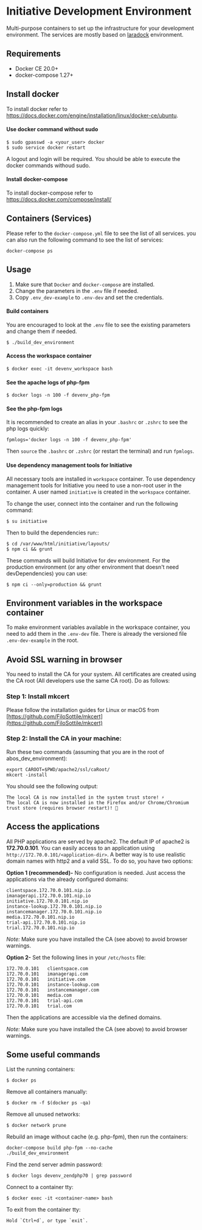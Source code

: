 # Initiative Development Environment

Multi-purpose containers to set up the infrastructure for your development environment. The services are mostly based on [laradock](https://github.com/laradock/laradock) environment.

## Requirements
- Docker CE 20.0+
- docker-compose 1.27+ 

## Install docker
To install docker refer to <https://docs.docker.com/engine/installation/linux/docker-ce/ubuntu>.

#### Use docker command without sudo
```
$ sudo gpasswd -a <your_user> docker
$ sudo service docker restart
```
A logout and login will be required.
You should be able to execute the docker commands withoud sudo.

#### Install docker-compose
To install docker-compose refer to https://docs.docker.com/compose/install/


## Containers (Services)
Please refer to the `docker-compose.yml` file to see the list of all services. you can also run the following command to see the list of services:
```
docker-compose ps
```


## Usage
1. Make sure that `Docker` and `docker-compose` are installed.
2. Change the parameters in the `.env` file if needed.
3. Copy `.env_dev-example` to `.env-dev` and set the credentials.

#### Build containers

You are encouraged to look at the `.env` file to see the existing parameters and change them if needed.
```
$ ./build_dev_environment
```

#### Access the workspace container
```
$ docker exec -it devenv_workspace bash
```
#### See the apache logs of php-fpm
```
$ docker logs -n 100 -f devenv_php-fpm
```

#### See the php-fpm logs
It is recommended to create an alias in your `.bashrc` or `.zshrc` to see the php logs quickly:
```
fpmlogs='docker logs -n 100 -f devenv_php-fpm'
```
Then `source` the `.bashrc` or `.zshrc` (or restart the terminal) and run `fpmlogs`.

#### Use dependency management tools for Initiative
All necessary tools are installed in `workspace` container. To use dependency management tools for Initiative you need to use a non-root user in the container. A user named `initiative` is created in the `workspace` container.

To change the user, connect into the container and run the following command:
```
$ su initiative
```

Then to build the dependencies run::
```
$ cd /var/www/html/initiative/layouts/
$ npm ci && grunt
```
These commands will build Initiative for dev environment. For the production environment (or any other environment that doesn't need devDependencies) you can use:
```
$ npm ci --only=production && grunt
```

## Environment variables in the workspace container
To make environment variables available in the workspace container, you need to add them in the `.env-dev` file.
There is already the versioned file `.env-dev-example` in the root.

## Avoid SSL warning in browser
You need to install the CA for your system. All certificates are created using the CA root (All developers use the same
CA root).
Do as follows:
### Step 1: Install mkcert
Please follow the installation guides for Linux or macOS from [https://github.com/FiloSottile/mkcert](https://github.com/FiloSottile/mkcert)

### Step 2: Install the CA in your machine:
Run these two commands (assuming that you are in the root of abos_dev_environment):
```
export CAROOT=$PWD/apache2/ssl/caRoot/
mkcert -install
```
You should see the following output:
```
The local CA is now installed in the system trust store! ⚡️
The local CA is now installed in the Firefox and/or Chrome/Chromium trust store (requires browser restart)! 🦊
```

## Access the applications
All PHP applications are served by apache2. The default IP of apache2 is **172.70.0.101**. You can easily access to an
application using `http://172.70.0.101/<application-dir>`.
A better way is to use realistic domain names with http2 and a valid SSL. To do so, you have two options:

**Option 1 (recommended)-** No configuration is needed. Just access the applications via the already configured domains:
```
clientspace.172.70.0.101.nip.io
imanagerapi.172.70.0.101.nip.io
initiative.172.70.0.101.nip.io
instance-lookup.172.70.0.101.nip.io
instancemanager.172.70.0.101.nip.io
media.172.70.0.101.nip.io
trial-api.172.70.0.101.nip.io
trial.172.70.0.101.nip.io
```
_Note:_ Make sure you have installed the CA (see above) to avoid browser warnings.

**Option 2-** Set the following lines in your `/etc/hosts` file:
```
172.70.0.101   clientspace.com
172.70.0.101   imanagerapi.com
172.70.0.101   initiative.com
172.70.0.101   instance-lookup.com
172.70.0.101   instancemanager.com
172.70.0.101   media.com
172.70.0.101   trial-api.com
172.70.0.101   trial.com
```
Then the applications are accessible via the defined domains.

_Note:_ Make sure you have installed the CA (see above) to avoid browser warnings.

## Some useful commands

List the running containers:
```
$ docker ps
```

Remove all containers manually:
```
$ docker rm -f $(docker ps -qa)
```

Remove all unused networks:
```
$ docker network prune
```

Rebuild an image without cache (e.g. php-fpm), then run the containers:
```
docker-compose build php-fpm --no-cache
./build_dev_environment
```

Find the zend server admin password:
```
$ docker logs devenv_zendphp70 | grep password
```

Connect to a container tty:
```
$ docker exec -it <container-name> bash
```

To exit from the container tty:
```
Hold `Ctrl+d`, or type `exit`.
```